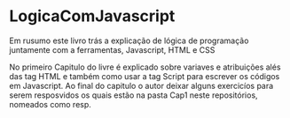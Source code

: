 # LogicaComJavascript

Em rusumo este livro trás a explicação de lógica de programação juntamente com a ferramentas, Javascript, HTML e CSS

No primeiro Capitulo do livre é explicado sobre variaves e atribuições alés das tag HTML e também como usar a tag Script para escrever os códigos em Javascript. Ao final do capitulo o autor deixar alguns exercicíos para serem resposvidos os quais estão na pasta Cap1 neste repositórios, nomeados como resp.
